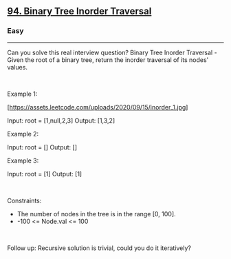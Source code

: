 <h2><a href="https://leetcode.com/problems/binary-tree-inorder-traversal/">94. Binary Tree Inorder Traversal</a></h2><h3>Easy</h3><hr>Can you solve this real interview question? Binary Tree Inorder Traversal - Given the root of a binary tree, return the inorder traversal of its nodes' values.

 

Example 1:

[https://assets.leetcode.com/uploads/2020/09/15/inorder_1.jpg]


Input: root = [1,null,2,3]
Output: [1,3,2]


Example 2:


Input: root = []
Output: []


Example 3:


Input: root = [1]
Output: [1]


 

Constraints:

 * The number of nodes in the tree is in the range [0, 100].
 * -100 <= Node.val <= 100

 

Follow up: Recursive solution is trivial, could you do it iteratively?